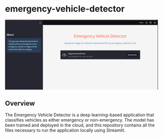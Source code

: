 # emergency-vehicle-detector

![Emergency Vehicle Detector](https://github.com/j-poddar/emergency-vehicle-detector/blob/main/images/emergency_vehicle_detector_home_page.PNG)



## Overview

The Emergency Vehicle Detector is a deep learning-based application that classifies vehicles as either emergency or non-emergency. The model has been trained and deployed in the cloud, and this repository contains all the files necessary to run the application locally using Streamlit.
